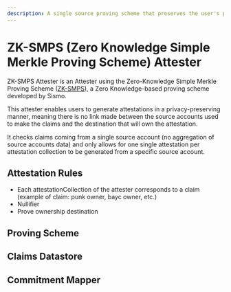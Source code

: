 ```yaml
---
description: A single source proving scheme that preserves the user's privacy
---
```


# ZK-SMPS (Zero Knowledge Simple Merkle Proving Scheme) Attester

ZK-SMPS Attester is an Attester using the Zero-Knowledge Simple Merkle Proving Scheme ([ZK-SMPS](https://github.com/sismo-core/ZK-SMPS)), a Zero Knowledge-based proving scheme developed by Sismo.&#x20;

This attester enables users to generate attestations in a privacy-preserving manner, meaning there is no link made between the source accounts used to make the claims and the destination that will own the attestation.

It checks claims coming from a single source account (no aggregation of source accounts data) and only allows for one single attestation per attestation collection to be generated from a specific source account.

## Attestation Rules

* Each attestationCollection of the attester corresponds to a claim (example of claim: punk owner, bayc owner, etc.)
* Nullifier
* Prove ownership destination

## Proving Scheme

## Claims Datastore

## Commitment Mapper


